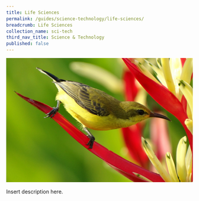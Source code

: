 ```yaml
---
title: Life Sciences
permalink: /guides/science-technology/life-sciences/
breadcrumb: Life Sciences
collection_name: sci-tech
third_nav_title: Science & Technology
published: false
---
```

<img src="/images/category/life-science.jpg" alt="life sciences banner" style="width:800px;" />

Insert description here.

<!--div>
	<div class="row is-multiline">
		<div class="col is-half-tablet padding--bottom--lg">
			<a href="/asean-countries/know/overview-of-asean-countries/asean-a-regional-profile/" class="project-link">
				<img src="/images/asean-countries/asean-small.jpg" alt="ASEAN - A Regional Profile" class="project-image">
			<div class="project-card">
				<div class="project-title margin--bottom--xs">
					<h5><b>ASEAN: A Regional Profile</b></h5>
				</div>
			</div>
			</a>
		</div>
		<div class="col is-half-tablet padding--bottom--lg">
			<a href="/asean-countries/know/overview-of-asean-countries/asean-50-historic-milestones/" class="project-link">
				<img src="/images/asean-countries/asean-50.jpg" alt="ASEAN@50 - Historic Milestones" class="project-image">
			<div class="project-card">
				<div class="project-title margin--bottom--xs">
					<h5><b>ASEAN@50: Historic Milestones</b></h5>
				</div>
			</div>
			</a>
		</div>
	</div>
</div-->

<p><p>



